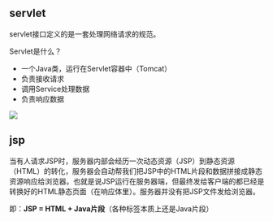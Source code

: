 ## servlet

servlet接口定义的是一套处理网络请求的规范。

Servlet是什么？

- 一个Java类，运行在Servlet容器中（Tomcat）
- 负责接收请求
- 调用Service处理数据
- 负责响应数据

![](https://imgconvert.csdnimg.cn/aHR0cHM6Ly9pbWFnZXMyMDE1LmNuYmxvZ3MuY29tL2Jsb2cvODc0NzEwLzIwMTcwMi84NzQ3MTAtMjAxNzAyMTQyMDQ2MzI4OTQtMTc4NjcyOTY5My5wbmc?x-oss-process=image/format,png)



## jsp

当有人请求JSP时，服务器内部会经历一次动态资源（JSP）到静态资源（HTML）的转化，服务器会自动帮我们把JSP中的HTML片段和数据拼接成静态资源响应给浏览器。也就是说JSP运行在服务器端，但最终发给客户端的都已经是转换好的HTML静态页面（在响应体里）。服务器并没有把JSP文件发给浏览器。

即：**JSP = HTML + Java片段**（各种标签本质上还是Java片段）